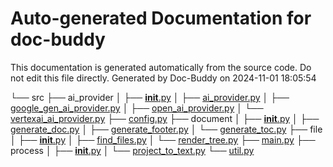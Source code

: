 # Auto-generated Documentation for doc-buddy
This documentation is generated automatically from the source code. Do not edit this file directly.
Generated by Doc-Buddy on 2024-11-01 18:05:54

└── src
    ├── ai_provider
    │   ├── [__init__.py](src/ai_provider/__init__.py)
    │   ├── [ai_provider.py](src/ai_provider/ai_provider.py)
    │   ├── [google_gen_ai_provider.py](src/ai_provider/google_gen_ai_provider.py)
    │   ├── [open_ai_provider.py](src/ai_provider/open_ai_provider.py)
    │   └── [vertexai_ai_provider.py](src/ai_provider/vertexai_ai_provider.py)
    ├── [config.py](src/config.py)
    ├── document
    │   ├── [__init__.py](src/document/__init__.py)
    │   ├── [generate_doc.py](src/document/generate_doc.py)
    │   ├── [generate_footer.py](src/document/generate_footer.py)
    │   └── [generate_toc.py](src/document/generate_toc.py)
    ├── file
    │   ├── [__init__.py](src/file/__init__.py)
    │   ├── [find_files.py](src/file/find_files.py)
    │   └── [render_tree.py](src/file/render_tree.py)
    ├── [main.py](src/main.py)
    ├── process
    │   ├── [__init__.py](src/process/__init__.py)
    │   └── [project_to_text.py](src/process/project_to_text.py)
    └── [util.py](src/util.py)
